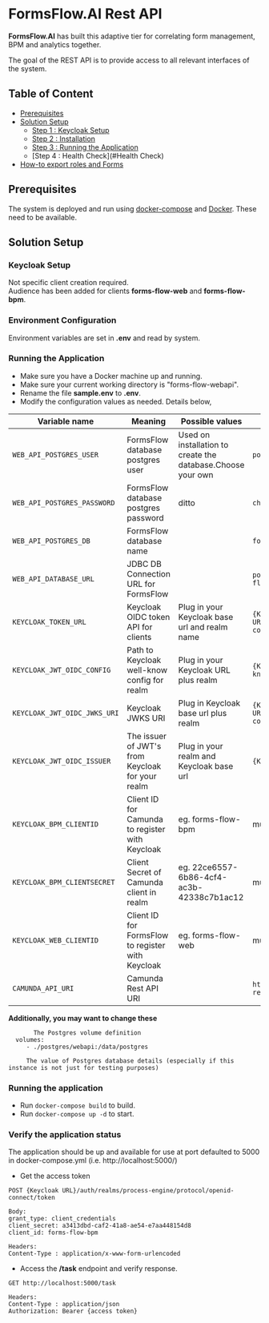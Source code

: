 # FormsFlow.AI Rest API 
**FormsFlow.AI** has built this adaptive tier for correlating form management, BPM and analytics together.

The goal of the REST API is to provide access to all relevant interfaces of the system.

## Table of Content
* [Prerequisites](#prerequisites)
* [Solution Setup](#solution-setup)
  * [Step 1 : Keycloak Setup](#keycloak-setup)
  * [Step 2 : Installation](#installation)
  * [Step 3 : Running the Application](#running-the-application)
  * [Step 4 : Health Check](#Health Check) 
* [How-to export roles and Forms](#how-to-export-roles-and-forms)   

## Prerequisites

The system is deployed and run using [docker-compose](https://docker.com) and [Docker](https://docker.com). These need to be available. 

## Solution Setup

### Keycloak Setup

Not specific client creation required.  
Audience has been added for clients **forms-flow-web** and **forms-flow-bpm**.  

### Environment Configuration

Environment variables are set in **.env** and read by system.


### Running the Application

   * Make sure you have a Docker machine up and running.
   * Make sure your current working directory is "forms-flow-webapi".
   * Rename the file **sample.env** to **.env**.
   * Modify the configuration values as needed. Details below,

Variable name | Meaning | Possible values | Default value |
--- | --- | --- | ---
`WEB_API_POSTGRES_USER`|FormsFlow database postgres user|Used on installation to create the database.Choose your own|`postgres`
`WEB_API_POSTGRES_PASSWORD`|FormsFlow database postgres password|ditto|`changeme`
`WEB_API_POSTGRES_DB`|FormsFlow database name||`formsflow`
`WEB_API_DATABASE_URL`|JDBC DB Connection URL for FormsFlow||`postgresql://postgres:changeme@forms-flow-webapi-db:5432/formsflow`
`KEYCLOAK_TOKEN_URL`|Keycloak OIDC token API for clients|Plug in your Keycloak base url and realm name|`{Keycloak URL}/auth/realms/<realm>/protocol/openid-connect/token`
`KEYCLOAK_JWT_OIDC_CONFIG`|Path to Keycloak well-know config for realm|Plug in your Keycloak URL plus realm|`{Keycloak URL}/auth/realms/<REALM>/.well-known/openid-configuration`
`KEYCLOAK_JWT_OIDC_JWKS_URI`|Keycloak JWKS URI|Plug in Keycloak base url plus realm|`{Keycloak URL}/auth/realms/<REALM>/protocol/openid-connect/certs`
`KEYCLOAK_JWT_OIDC_ISSUER`|The issuer of JWT's from Keycloak for your realm|Plug in your realm and Keycloak base url|`{Keycloak URL}/auth/realms/forms-flow-ai`
`KEYCLOAK_BPM_CLIENTID`|Client ID for Camunda to register with Keycloak|eg. forms-flow-bpm|must be set to your Keycloak client id
`KEYCLOAK_BPM_CLIENTSECRET`|Client Secret of Camunda client in realm|eg. 22ce6557-6b86-4cf4-ac3b-42338c7b1ac12|must be set to your Keycloak client secret
`KEYCLOAK_WEB_CLIENTID`|Client ID for FormsFlow to register with Keycloak|eg. forms-flow-web|must be set to your Keycloak client id
`CAMUNDA_API_URI`|Camunda Rest API URI||`http://localhost:8000/camunda/engine-rest/`

 **Additionally, you may want to change these**  
   
  ```       
         The Postgres volume definition
    volumes:
       - ./postgres/webapi:/data/postgres
  ```
         The value of Postgres database details (especially if this instance is not just for testing purposes)
  
### Running the application
   * Run `docker-compose build` to build.
   * Run `docker-compose up -d` to start.
   
### Verify the application status

   The application should be up and available for use at port defaulted to 5000 in docker-compose.yml (i.e. http://localhost:5000/)
  
    
   * Get the access token
```
POST {Keycloak URL}/auth/realms/process-engine/protocol/openid-connect/token

Body:
grant_type: client_credentials
client_secret: a3413dbd-caf2-41a8-ae54-e7aa448154d8
client_id: forms-flow-bpm

Headers:
Content-Type : application/x-www-form-urlencoded

```   
   * Access the **/task** endpoint and verify response.
``` 
GET http://localhost:5000/task

Headers:
Content-Type : application/json
Authorization: Bearer {access token}
``` 


